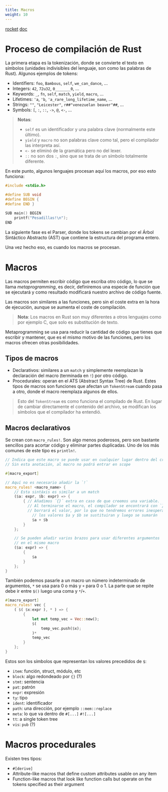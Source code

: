 ```yaml
---
title: Macros
weight: 10
---
```


[rocket](https://blog.logrocket.com/macros-in-rust-a-tutorial-with-examples/)
[doc](https://doc.rust-lang.org/book/ch19-06-macros.html)


# Proceso de compilación de Rust

La primera etapa es la tokenización, donde se convierte el texto en símbolos
(unidades indivisibles del lenguaje, son como las palabras de Rust). Algunos
ejemplos de tokens:

- Identifiers: `foo`, `Bambous`, `self`, `we_can_dance`, ...
- Integers: `42`, `72u32`, `0_______0`, ...
- Keywords: `_`, `fn`, `self`, `match`, `yield`, `macro`, ...
- Lifetimes: `'a`, `'b`, `'a_rare_long_lifetime_name`, ...
- Strings: `""`, `"Leicester"`, `r##"venezuelan beaver"##`, ...
- Symbols: `[`, `:`, `::`, `->`, `@`, `<-`, ...

> **Notas**:
> - `self` es un identificador y una palabra clave (normalmente este último).
> - `yield` y `macro` no son palabras clave como tal, pero el compilador las
>   interpreta así.
> - `<-` se eliminó de la gramática pero no del lexer.
> - `::` no son dos `:`, sino que se trata de un símbolo totalmente diferente.

En este punto, algunos lenguajes procesan aquí los macros, por eso esto
funciona:

```c
#include <stdio.h>

#define SUB void
#define BEGIN {
#define END }

SUB main() BEGIN
    printf("Pesadillas!\n");
END
```

La siguiente fase es el Parser, donde los tokens se cambian por el Árbol
Sintáctico Abstracto (AST) que contiene la estructura del programa entero.

Una vez hecho eso, es cuando los macros se procesan.


# Macros

Las macros permiten escribir código que escriba otro código, lo que se llama
_metaprogramming_, es decir, definiremos una especie de función que se ejecutará
y como resultado modificará nuestro archivo de código fuente.

Las macros son similares a las funciones, pero sin el coste extra en la hora de
ejecución, aunque se aumenta el coste de compilación.

> **Nota**: Los macros en Rust son muy diferentes a otros lenguajes como por
> ejemplo C, que solo es substitución de texto.

Metaprogramming se usa para reducir la cantidad de código que tienes que
escribir y mantener, que es el mismo motivo de las funciones, pero los macros
ofrecen otras posibilidades.


## Tipos de macros

- Declarativos: similares a un `match` y simplemente reemplazan la declaración
  del macro (terminada en `!`) por otro código.
- Procedurales: operan en el ATS (Abstract Syntax Tree) de Rust. Estes tipos de
  macros son funciones que afectan un `TokenStream` cuando pasa a otro, donde el
  macro reemplaza algunos de ellos.

> Esto del `TokenStream` es como funciona el compilado de Rust. En lugar de
> cambiar directamente el contenido del archivo, se modifican los símbolos que
> el compilador ha entendió.


## Macros declarativos

Se crean con `macro_rules!`. Son algo menos poderosos, pero son bastante
sencillos para acortar código y eliminar partes duplicadas. Uno de los más
comunes de este tipo es `println!`.

```rust
// Indica que este macro se puede usar en cualquier lugar dentro del crate.
// Sin esta anotación, al macro no podrá entrar en scope

#[macro_export]

// Aquí no es necesario añadir la `!`
macro_rules! <macro_name> {
    // Esta sintáxis es similar a un match
    ($a: expr, $b: expr) => {
        { // Añadimos ´{}´ extra en caso de que creemos una variable.
          // Al terminarse el macro, el compilador se encontrará con `}` y
          // borrará el valor, por lo que no tendremos errores inesperados
            // los valores $a y $b se sustituiran y luego se sumarán
            $a + $b
        }
    };

    // Se pueden añadir varios brazos para usar diferentes argumentos
    // en el mismo macro
    ($a: expr) => {
        {
            $a
        }
    };
}
```

También podemos pasarle a un macro un número indeterminado de argumentos, `*` se
usa para 0 o más y `+` para 0 o 1. La parte que se repite debe ir entre `$()`
luego una coma y `*`/`+`.

```rust
#[macro_export]
macro_rules! vec {
    ( $( $x:expr ), * ) => {
        {
            let mut temp_vec = Vec::new();
            $(
                temp_vec.push($x);
            )*
            temp_vec
        }
    };
}
```

Estos son los símbolos que representan los valores precedidos de `$`:

- `item`: función, struct, módulo, etc
- `block`: algo redondeado por `{}` (?)
- `stmt`: sentencia
- `pat`: patrón
- `expr`: expresión
- `ty`: tipo
- `ident`: identificador
- `path`: una dirección, por ejemplo `::mem::replace`
- `meta`: lo que va dentro de `#[...]` `#![...]`
- `tt`: a single token tree
- `vis`: `pub` (?)


# Macros procedurales

Existen tres tipos:

- `#[derive]`
- Attribute-like macros that define custom attributes usable on any item
- Function-like macros that look like function calls but operate on the tokens
  specified as their argument
